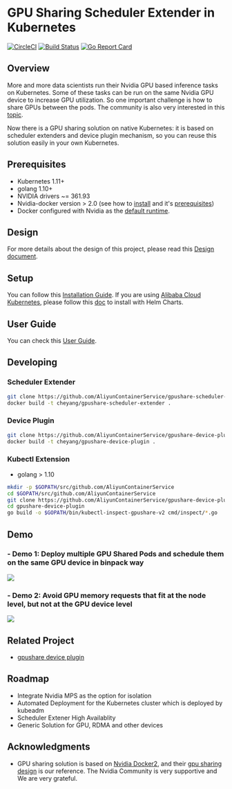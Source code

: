 # GPU Sharing Scheduler Extender in Kubernetes 

[![CircleCI](https://circleci.com/gh/AliyunContainerService/gpushare-scheduler-extender.svg?style=svg)](https://circleci.com/gh/AliyunContainerService/gpushare-scheduler-extender)
[![Build Status](https://travis-ci.org/AliyunContainerService/gpushare-scheduler-extender.svg?branch=master)](https://travis-ci.org/AliyunContainerService/gpushare-scheduler-extender) 
[![Go Report Card](https://goreportcard.com/badge/github.com/AliyunContainerService/gpushare-scheduler-extender)](https://goreportcard.com/report/github.com/AliyunContainerService/gpushare-scheduler-extender)


## Overview

More and more data scientists run their Nvidia GPU based inference tasks on Kubernetes. Some of these tasks can be run on the same Nvidia GPU device to increase GPU utilization. So one important challenge is how to share GPUs between the pods. The community is also very interested in this [topic](https://github.com/kubernetes/kubernetes/issues/52757).

Now there is a GPU sharing solution on native Kubernetes: it is based on scheduler extenders and device plugin mechanism, so you can reuse this solution easily in your own Kubernetes. 

## Prerequisites

- Kubernetes 1.11+
- golang 1.10+
- NVIDIA drivers ~= 361.93
- Nvidia-docker version > 2.0 (see how to [install](https://github.com/NVIDIA/nvidia-docker) and it's [prerequisites](https://github.com/nvidia/nvidia-docker/wiki/Installation-\(version-2.0\)#prerequisites))
- Docker configured with Nvidia as the [default runtime](https://github.com/NVIDIA/nvidia-docker/wiki/Advanced-topics#default-runtime).

## Design

For more details about the design of this project, please read this [Design document](docs/designs/designs.md).

## Setup

You can follow this [Installation Guide](docs/install.md). If you are using [Alibaba Cloud Kubernetes](https://cn.aliyun.com/product/kubernetes), please follow this [doc](deployer/README.md) to install with Helm Charts.

## User Guide

You can check this [User Guide](docs/userguide.md).

## Developing

### Scheduler Extender

```bash
git clone https://github.com/AliyunContainerService/gpushare-scheduler-extender.git && cd gpushare-scheduler-extender
docker build -t cheyang/gpushare-scheduler-extender .
```

### Device Plugin

```bash
git clone https://github.com/AliyunContainerService/gpushare-device-plugin.git && cd gpushare-device-plugin
docker build -t cheyang/gpushare-device-plugin .
```

### Kubectl Extension

- golang > 1.10

```bash
mkdir -p $GOPATH/src/github.com/AliyunContainerService
cd $GOPATH/src/github.com/AliyunContainerService
git clone https://github.com/AliyunContainerService/gpushare-device-plugin.git
cd gpushare-device-plugin
go build -o $GOPATH/bin/kubectl-inspect-gpushare-v2 cmd/inspect/*.go
```

## Demo

### - Demo 1: Deploy multiple GPU Shared Pods and schedule them on the same GPU device in binpack way 

[![](demo1.jpg)](http://cloud.video.taobao.com//play/u/2987821887/p/2/e/6/t/1/214292079721.mp4)

### - Demo 2:  Avoid GPU memory requests that fit at the node level, but not at the GPU device level

[![](demo2.jpg)](http://cloud.video.taobao.com//play/u/2987821887/p/2/e/6/t/1/214235285109.mp4)

## Related Project

- [gpushare device plugin](https://github.com/AliyunContainerService/gpushare-device-plugin.git)

## Roadmap

- Integrate Nvidia MPS as the option for isolation
- Automated Deployment for the Kubernetes cluster which is deployed by kubeadm
- Scheduler Extener High Availablity
- Generic Solution for GPU, RDMA and other devices

## Acknowledgments

- GPU sharing solution is based on [Nvidia Docker2](https://github.com/NVIDIA/nvidia-docker), and their [gpu sharing design](https://docs.google.com/document/d/1ZgKH_K4SEfdiE_OfxQ836s4yQWxZfSjS288Tq9YIWCA/edit#heading=h.r88v2xgacqr) is our reference. The Nvidia Community is very supportive and We are very grateful.
